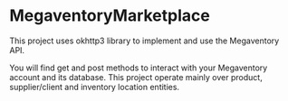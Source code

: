 # MegaventoryMarketplace

This project uses okhttp3 library to implement and use the Megaventory API.

You will find get and post methods to interact with your Megaventory account and its database.
This project operate mainly over product, supplier/client and inventory location entities.
